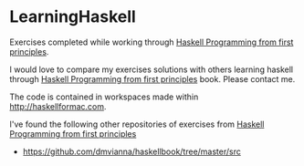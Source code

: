 # LearningHaskell
Exercises completed while working through [Haskell Programming from first principles](http://haskellbook.com). 

I would love to compare my exercises solutions with others learning haskell through [Haskell Programming from first principles](http://haskellbook.com) book. Please contact me.

The code is contained in workspaces made within http://haskellformac.com.

I've found the following other repositories of exercises from [Haskell Programming from first principles](http://haskellbook.com)
* https://github.com/dmvianna/haskellbook/tree/master/src
